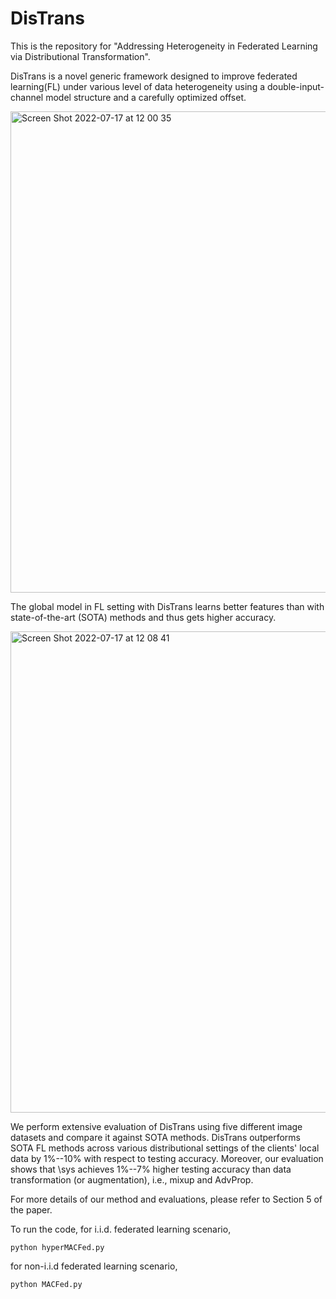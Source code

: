 # DisTrans

This is the repository for "Addressing Heterogeneity in Federated Learning via Distributional Transformation".

DisTrans is a novel generic framework designed to improve federated learning(FL) under various level of data heterogeneity using a double-input-channel model structure and a carefully optimized offset.

<img width="770" alt="Screen Shot 2022-07-17 at 12 00 35" src="https://user-images.githubusercontent.com/68920888/179408847-14f30d47-8112-44e0-8ef2-77596b8a8ef3.png">

The global model in FL setting with DisTrans learns better features than with state-of-the-art (SOTA) methods and thus gets higher accuracy. 

<img width="770" alt="Screen Shot 2022-07-17 at 12 08 41" src="https://user-images.githubusercontent.com/68920888/179410767-4357b64d-5588-47a9-ac3c-bf7d02791559.png">

We perform extensive evaluation of DisTrans using five different image datasets and compare it against SOTA methods. DisTrans outperforms SOTA FL methods across various distributional settings of the clients' local data by 1\%--10\% with respect to testing accuracy. Moreover, our evaluation shows that \sys achieves 1\%--7\% higher testing accuracy than  data transformation (or augmentation), i.e., mixup and AdvProp.

For more details of our method and evaluations, please refer to Section 5 of the paper.

To run the code, for i.i.d. federated learning scenario, 


```
python hyperMACFed.py
```
for non-i.i.d federated learning scenario,

```
python MACFed.py
```

